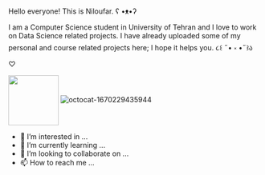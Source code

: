 Hello everyone! This is Niloufar.  ʕ •ᴥ•ʔ

I am a Computer Science student in University of Tehran and I love to work on Data Science related projects. I have already uploaded some of my personal and course related projects here; I hope it helps you. ૮꒰ ˶• ༝ •˶꒱ა ♡


<img align="center" src="[URL_TO_YOUR_IMAGE](https://user-images.githubusercontent.com/61220640/205591355-b37bbcf7-13b1-4530-9598-0aafb4805552.png)" height="100" /></a>
![octocat-1670229435944](https://user-images.githubusercontent.com/61220640/205591355-b37bbcf7-13b1-4530-9598-0aafb4805552.png)


- 👀 I’m interested in ...
- 🌱 I’m currently learning ...
- 💞️ I’m looking to collaborate on ...
- 📫 How to reach me ...

<!---
nilix-ba/nilix-ba is a ✨ special ✨ repository because its `README.md` (this file) appears on your GitHub profile.
You can click the Preview link to take a look at your changes.
--->
